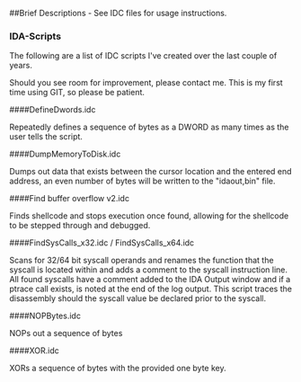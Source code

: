##Brief Descriptions - See IDC files for usage instructions.

### IDA-Scripts

The following are a list of IDC scripts I've created over the last couple of years.

Should you see room for improvement, please contact me.
This is my first time using GIT, so please be patient.


####DefineDwords.idc

Repeatedly defines a sequence of bytes as a DWORD as many times as the user tells the script.

####DumpMemoryToDisk.idc

Dumps out data that exists between the cursor location and the entered end address, an even number of bytes will be written to the "idaout,bin" file.

####Find buffer overflow v2.idc

Finds shellcode and stops execution once found, allowing for the shellcode to be stepped through and debugged.

####FindSysCalls_x32.idc / FindSysCalls_x64.idc

Scans for 32/64 bit syscall operands and renames the function that the syscall is located within and adds a comment to the syscall instruction line.
All found syscalls have a comment added to the IDA Output window and if a ptrace call exists, is noted at the end of the log output.
This script traces the disassembly should the syscall value be declared prior to the syscall.

####NOPBytes.idc

NOPs out a sequence of bytes

####XOR.idc

XORs a sequence of bytes with the provided one byte key.
